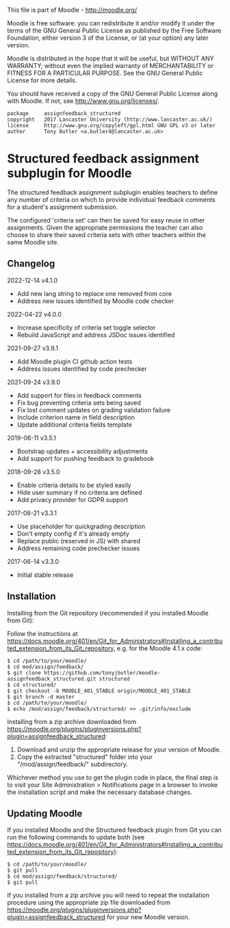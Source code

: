 This file is part of Moodle - http://moodle.org/

Moodle is free software: you can redistribute it and/or modify
it under the terms of the GNU General Public License as published by
the Free Software Foundation, either version 3 of the License, or
(at your option) any later version.

Moodle is distributed in the hope that it will be useful,
but WITHOUT ANY WARRANTY; without even the implied warranty of
MERCHANTABILITY or FITNESS FOR A PARTICULAR PURPOSE.  See the
GNU General Public License for more details.

You should have received a copy of the GNU General Public License
along with Moodle.  If not, see <http://www.gnu.org/licenses/>.

    package     assignfeedback_structured
    copyright   2017 Lancaster University (http://www.lancaster.ac.uk/)
    license     http://www.gnu.org/copyleft/gpl.html GNU GPL v3 or later
    author      Tony Butler <a.butler4@lancaster.ac.uk>


Structured feedback assignment subplugin for Moodle
===================================================

The structured feedback assignment subplugin enables teachers to define
any number of criteria on which to provide individual feedback comments
for a student's assignment submission.

The configured 'criteria set' can then be saved for easy reuse in other
assignments. Given the appropriate permissions the teacher can also
choose to share their saved criteria sets with other teachers within
the same Moodle site.


Changelog
---------

2022-12-14  v4.1.0
  * Add new lang string to replace one removed from core
  * Address new issues identified by Moodle code checker

2022-04-22  v4.0.0
  * Increase specificity of criteria set toggle selector
  * Rebuild JavaScript and address JSDoc issues identified

2021-09-27  v3.9.1
  * Add Moodle plugin CI github action tests
  * Address issues identified by code prechecker

2021-09-24  v3.9.0
  * Add support for files in feedback comments
  * Fix bug preventing criteria sets being saved
  * Fix lost comment updates on grading validation failure
  * Include criterion name in field description
  * Update additional criteria fields template

2019-06-11  v3.5.1
  * Bootstrap updates + accessibility adjustments
  * Add support for pushing feedback to gradebook

2018-09-28  v3.5.0
  * Enable criteria details to be styled easily
  * Hide user summary if no criteria are defined
  * Add privacy provider for GDPR support

2017-06-21  v3.3.1
  * Use placeholder for quickgrading description
  * Don't empty config if it's already empty
  * Replace public (reserved in JS) with shared
  * Address remaining code prechecker issues

2017-06-14  v3.3.0
  * Initial stable release


Installation
------------

Installing from the Git repository (recommended if you installed Moodle
from Git):

Follow the instructions at
https://docs.moodle.org/401/en/Git_for_Administrators#Installing_a_contributed_extension_from_its_Git_repository,
e.g. for the Moodle 4.1.x code:

    $ cd /path/to/your/moodle/
    $ cd mod/assign/feedback/
    $ git clone https://github.com/tonyjbutler/moodle-assignfeedback_structured.git structured
    $ cd structured/
    $ git checkout -b MOODLE_401_STABLE origin/MOODLE_401_STABLE
    $ git branch -d master
    $ cd /path/to/your/moodle/
    $ echo /mod/assign/feedback/structured/ >> .git/info/exclude


Installing from a zip archive downloaded from
https://moodle.org/plugins/pluginversions.php?plugin=assignfeedback_structured:

1. Download and unzip the appropriate release for your version of
   Moodle.
2. Copy the extracted "structured" folder into your
   "/mod/assign/feedback/" subdirectory.

Whichever method you use to get the plugin code in place, the final
step is to visit your Site Administration > Notifications page in a
browser to invoke the installation script and make the necessary
database changes.


Updating Moodle
---------------

If you installed Moodle and the Structured feedback plugin from Git you
can run the following commands to update both (see
https://docs.moodle.org/401/en/Git_for_Administrators#Installing_a_contributed_extension_from_its_Git_repository):

    $ cd /path/to/your/moodle/
    $ git pull
    $ cd mod/assign/feedback/structured/
    $ git pull


If you installed from a zip archive you will need to repeat the
installation procedure using the appropriate zip file downloaded from
https://moodle.org/plugins/pluginversions.php?plugin=assignfeedback_structured
for your new Moodle version.
